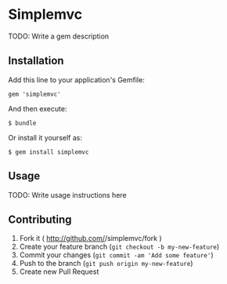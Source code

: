 # Simplemvc

TODO: Write a gem description

## Installation

Add this line to your application's Gemfile:

    gem 'simplemvc'

And then execute:

    $ bundle

Or install it yourself as:

    $ gem install simplemvc

## Usage

TODO: Write usage instructions here

## Contributing

1. Fork it ( http://github.com/<my-github-username>/simplemvc/fork )
2. Create your feature branch (`git checkout -b my-new-feature`)
3. Commit your changes (`git commit -am 'Add some feature'`)
4. Push to the branch (`git push origin my-new-feature`)
5. Create new Pull Request
